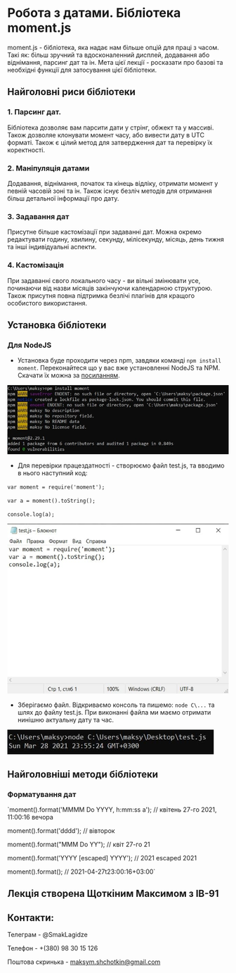 # Робота з датами. Бібліотека moment.js

moment.js - бібліотека, яка надає нам більше опцій для праці з часом. Такі як: більш зручний та вдосконаленний дисплей, додавання або віднімання, парсинг дат та ін. Мета цієї лекції - росказати про базові та необхідні функції для затосування цієї бібліотеки.

## Найголовні риси бібліотеки

### 1. Парсинг дат. 

Бібліотека дозволяє вам парсити дати у стрінг, обжект та у массиві. Також дозволяе клонувати момент часу, або вивести дату в UTC форматі. Також є цілий метод для затвердження дат та перевірку їх коректності.

### 2. Маніпуляція датами

Додавання, віднімання, початок та кінець відліку, отримати момент у певній часовій зоні та ін. Також існує безліч методів для отримання більш детальної інформації про дату.

### 3. Задавання дат

Присутне більше кастомізації при задаванні дат. Можна окремо редактувати годину, хвилину, секунду, мілісекунду, місяць, день тижня та інші індивідуальні аспекти.

### 4. Кастомізація

При задаванні свого локального часу - ви вільні змінювати усе, починаючи від назви місяців закінчуючи календарною структурою. Також присутня повна підтримка безлічі плагінів для кращого особистого використання. 

## Установка бібліотеки

### Для NodeJS

* Установка буде проходити через npm, завдяки команді `npm install moment`. Переконайтеся що у вас вже установленні NodeJS та NPM. Скачати їх можна за [посиланням](https://nodejs.org/uk/download/). 

![Процесс установки](/src/screen2.jpg)

* Для перевірки працездатності - створюємо файл test.js, та вводимо в нього наступний код:

`var moment = require('moment');` 

`var a = moment().toString();`

`console.log(a);`

![Приклад](/src/screen1.jpg)

* Зберігаємо файл. Відкриваємо консоль та пишемо: `node C\...` та шлях до файлу test.js. При виконанні файла ми маємо отримати нинішню актуальну дату та час.

![Результат](/src/screen3.jpg)

## Найголовніші методи бібліотеки

### Форматування дат

`moment().format('MMMM Do YYYY, h:mm:ss a'); // квітень 27-го 2021, 11:00:16 вечора

moment().format('dddd');                     // вівторок

moment().format("MMM Do YY");                // квіт 27-го 21

moment().format('YYYY [escaped] YYYY');      // 2021 escaped 2021

moment().format();                           // 2021-04-27t23:00:16+03:00`

## Лекція створена Щоткіним Максимом з ІВ-91

## Контакти:

Телеграм - @SmakLagidze

Телефон - +(380) 98 30 15 126

Поштова скринька - maksym.shchotkin@gmail.com








